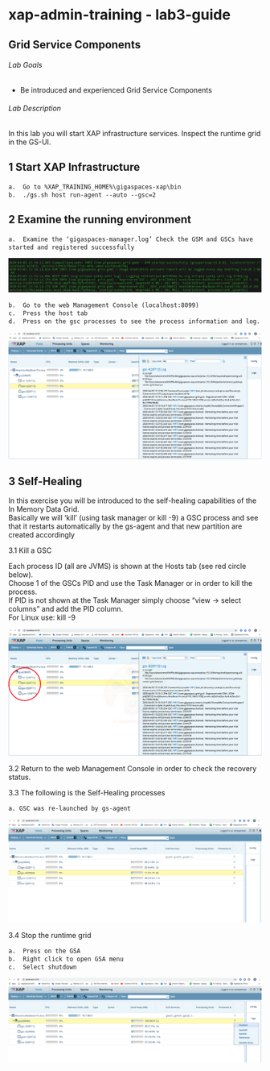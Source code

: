 # xap-admin-training - lab3-guide


##    Grid Service Components

###### Lab Goals
*   Be introduced and experienced Grid Service Components

###### Lab Description
In this lab you will start XAP infrastructure services. Inspect the runtime grid in the GS-UI.

## 1	Start XAP Infrastructure <br>

    a.	Go to %XAP_TRAINING_HOME%\gigaspaces-xap\bin
    b.	./gs.sh host run-agent --auto --gsc=2
    
## 2	Examine the running environment <br>

    a.	Examine the ‘gigaspaces-manager.log’ Check the GSM and GSCs have started and registered successfully 

![Screenshot](./Pictures/Picture1.png)

    b.	Go to the web Management Console (localhost:8099)
    c.	Press the host tab
    d.	Press on the gsc processes to see the process information and log.

![Screenshot](./Pictures/Picture2.png)

## 3	Self-Healing

In this exercise you will be introduced to the self-healing capabilities of the In Memory Data Grid. <br>
Basically we will ‘kill’ (using task manager or kill -9) a GSC process and see that it restarts automatically by the gs-agent and that new partition are created accordingly <br>

3.1	Kill a GSC <br>

Each process ID (all are JVMS) is shown at the Hosts tab (see red circle below). <br>
Choose 1 of the GSCs PID and use the Task Manager or in order to kill the process. <br>
If PID is not shown at the Task Manager simply choose “view -> select columns” and add the PID column. <br>
For Linux use: kill -9 <PID>

![Screenshot](./Pictures/Picture3.png)

3.2	Return to the web Management Console in order to check the recovery status.

3.3	The following is the Self-Healing processes <br>

    a. GSC was re-launched by gs-agent
    
![Screenshot](./Pictures/Picture4.png) 

3.4	Stop the runtime grid <br>

    a.	Press on the GSA
    b.	Right click to open GSA menu
    c.	Select shutdown
    
![Screenshot](./Pictures/Picture5.png) 


